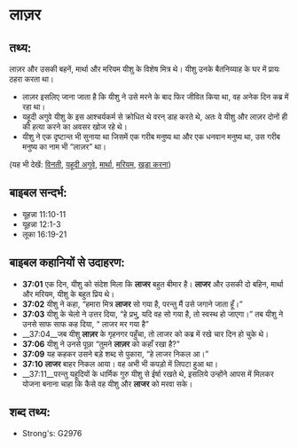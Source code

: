 # लाज़र #

## तथ्य: ##

लाज़र और उसकी बहनें, मार्था और मरियम यीशु के विशेष मित्र थे। यीशु उनके बैतनिय्याह के घर में प्रायः ठहरा करता था।

* लाज़र इसलिए जाना जाता है कि यीशु ने उसे मरने के बाद फिर जीवित किया था, वह अनेक दिन कब्र में रहा था।
* यहूदी अगुवे यीशु के इस आश्चर्यकर्म से क्रोधित थे वरन् डाह करते थे, अतः वे यीशु और लाज़र दोनों ही की हत्या करने का अवसर खोज रहे थे।
* यीशु ने एक दृष्टान्त भी सुनाया था जिसमें एक गरीब मनुष्य था और एक धनवान मनुष्य था, उस गरीब मनुष्य का नाम भी “लाज़र” था।

(यह भी देखें: [विनती](../beg.md), [यहूदी अगुवे](../jewishleaders.md), [मार्था](../martha.md), [मरियम](../mary.md), [खड़ा करना](../raise.md))

## बाइबल सन्दर्भ: ##

* यूहन्ना 11:10-11
* यूहन्ना 12:1-3
* लूका 16:19-21

## बाइबल कहानियों से उदाहरण: ##

* __37:01__ एक दिन, यीशु को संदेश मिला कि __लाजर__ बहुत बीमार है। __लाजर__ और उसकी दो बहिन, मार्था और मरियम, यीशु के बहुत प्रिय थे।
* __37:02__ यीशु ने कहा, “हमारा मित्र __लाजर__ सो गया है, परन्तु मैं उसे जगाने जाता हूँ।”
* __37:03__ यीशु के चेलो ने उत्तर दिया, “हे प्रभु, यदि वह सो गया है, तो स्वस्थ हो जाएगा।” तब यीशु ने उनसे साफ साफ कह दिया, “ लाजर मर गया है”
* __37:04__जब यीशु __लाज़र__ के गृहनगर पहुँचा, तो लाजर को कब्र में रखे चार दिन हो चुके थे।
* __37:06__ यीशु ने उनसे पूछा “तुमने __लाज़र__ को कहाँ रखा है?”
* __37:09__ यह कहकर उसने बड़े शब्द से पुकारा, “हे लाजर निकल आ।”
* __37:10__ __लाजर__ बाहर निकल आया। वह अभी भी कपड़ो में लिपटा हुआ था।
* __37:11__परन्तु यहूदियों के धार्मिक गुरु यीशु से ईर्षा रखते थे, इसलिये उन्होंने आपस में मिलकर योजना बनाना चाहा कि कैसे वह यीशु और __लाजर__ को मरवा सके।

## शब्द तथ्य: ##

* Strong's: G2976
